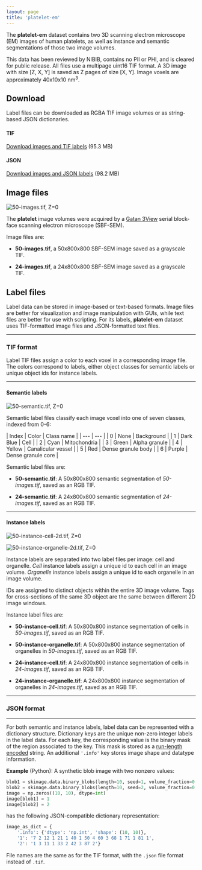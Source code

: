```yaml
---
layout: page
title: 'platelet-em'
---
```


The **platelet-em** dataset contains two 3D scanning electron microscope (EM) images of human platelets, as well as instance and semantic segmentations of those two image volumes.

This data has been reviewed by NIBIB, contains no PII or PHI, and is cleared for public release. All files use a multipage uint16 TIF format. A 3D image with size [Z, X, Y] is saved as Z pages of size [X, Y]. Image voxels are approximately 40x10x10 nm<sup>3</sup>. 

## Download

Label files can be downloaded as RGBA TIF image volumes or as string-based JSON dictionaries. 

#### TIF

[Download images and TIF labels](https://www.dropbox.com/s/pvrfnurjq11k0l3/images_and_labels_rgba.zip?dl=1) (95.3 MB)

#### JSON

[Download images and JSON labels](https://www.dropbox.com/s/tgmwv9kegijfrao/images_and_labels_json.zip?dl=1) (98.2 MB)

## Image files

![50-images.tif, Z=0](media/50-images.png)

The **platelet** image volumes were acquired by a [Gatan 3View](https://www.gatan.com/products/sem-imaging-spectroscopy/3view-system) serial block-face scanning electron microscope (SBF-SEM). 

Image files are: 

- **50-images.tif**, a 50x800x800 SBF-SEM image saved as a grayscale TIF.

- **24-images.tif**, a 24x800x800 SBF-SEM image saved as a grayscale TIF.

## Label files

Label data can be stored in image-based or text-based formats. Image files are better for visualization and image manipulation with GUIs, while text files are better for use with scripting. For its labels, **platelet-em** dataset uses TIF-formatted image files and JSON-formatted text files.

---

### TIF format 

Label TIF files assign a color to each voxel in a corresponding image file. The colors correspond to labels, either object classes for semantic labels or unique object ids for instance labels.

---

#### Semantic labels

![50-semantic.tif, Z=0](media/50-semantic.png)

Semantic label files classify each image voxel into one of seven classes, indexed from 0-6:

| Index | Color | Class name |
| --- | --- |
| 0 | None | Background |
| 1 | Dark Blue | Cell |
| 2 | Cyan | Mitochondria |
| 3 | Green | Alpha granule |
| 4 | Yellow | Canalicular vessel |
| 5 | Red | Dense granule body |
| 6 | Purple | Dense granule core |

Semantic label files are:

- **50-semantic.tif**: A 50x800x800 semantic segmentation of _50-images.tif_, saved as an RGB TIF.

- **24-semantic.tif**: A 24x800x800 semantic segmentation of _24-images.tif_, saved as an RGB TIF.

---

#### Instance labels

![50-instance-cell-2d.tif, Z=0](media/50-instance-cell.png)

![50-instance-organelle-2d.tif, Z=0](media/50-instance-organelle.png)

Instance labels are separated into two label files per image: cell and organelle. _Cell_ instance labels assign a unique id to each cell in an image volume. _Organelle_ instance labels assign a unique id to each organelle in an image volume. 

IDs are assigned to distinct objects within the entire 3D image volume. Tags for cross-sections of the same 3D object are the same between different 2D image windows.

Instance label files are:

- **50-instance-cell.tif**: A 50x800x800 instance segmentation of cells in _50-images.tif_, saved as an RGB TIF.

- **50-instance-organelle.tif**: A 50x800x800 instance segmentation of organelles in _50-images.tif_, saved as an RGB TIF.

- **24-instance-cell.tif**: A 24x800x800 instance segmentation of cells in _24-images.tif_, saved as an RGB TIF.

- **24-instance-organelle.tif**: A 24x800x800 instance segmentation of organelles in _24-images.tif_, saved as an RGB TIF.

---

### JSON format

---

For both semantic and instance labels, label data can be represented with a dictionary structure. Dictionary keys are the unique non-zero integer labels in the label data. For each key, the corresponding value is the binary mask of the region associated to the key. This mask is stored as a [run-length encoded](https://www.kaggle.com/paulorzp/run-length-encode-and-decode) string. An additional `'.info'` key stores image shape and datatype information.

**Example** (Python): A synthetic blob image with two nonzero values:


```python
blob1 = skimage.data.binary_blobs(length=10, seed=1, volume_fraction=0.2)
blob2 = skimage.data.binary_blobs(length=10, seed=2, volume_fraction=0.1)
image = np.zeros((10, 10), dtype=int)
image[blob1] = 1
image[blob2] = 2
```

has the following JSON-compatible dictionary representation:

```python
image_as_dict = {
    '.info': {'dtype': 'np.int', 'shape': (10, 10)},
    '1': '7 2 12 1 21 1 40 1 50 4 60 3 68 1 71 1 81 1',
    '2': '1 3 11 1 33 2 42 3 87 2'}
```

File names are the same as for the TIF format, with the `.json` file format instead of `.tif`.



